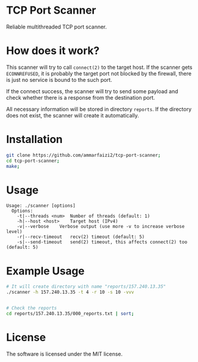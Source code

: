 
# TCP Port Scanner
Reliable multithreaded TCP port scanner.

# How does it work?
This scanner will try to call `connect(2)` to the target host. If the scanner gets `ECONNREFUSED`, it is probably the target port not blocked by the firewall, there is just no service is bound to the such port.

If the connect success, the scanner will try to send some payload and check whether there is a response from the destination port.

All necessary information will be stored in directory `reports`. If the directory does not exist, the scanner will create it automatically.

# Installation
```sh
git clone https://github.com/ammarfaizi2/tcp-port-scanner;
cd tcp-port-scanner;
make;
```

# Usage
```
Usage: ./scanner [options]
  Options:
    -t|--threads <num>	Number of threads (default: 1)
    -h|--host <host>	Target host (IPv4)
    -v|--verbose	Verbose output (use more -v to increase verbose level)
    -r|--recv-timeout	recv(2) timeout (default: 5)
    -s|--send-timeout	send(2) timeout, this affects connect(2) too (default: 5)
```

# Example Usage
```sh
# It will create directory with name "reports/157.240.13.35"
./scanner -h 157.240.13.35 -t 4 -r 10 -s 10 -vvv


# Check the reports
cd reports/157.240.13.35/000_reports.txt | sort;
```

# License
The software is licensed under the MIT license.
